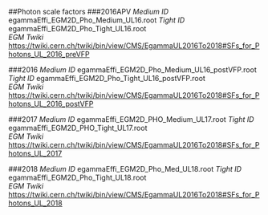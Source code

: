 ##Photon scale factors
###2016APV
*Medium ID* egammaEffi_EGM2D_Pho_Medium_UL16.root
*Tight ID*  egammaEffi_EGM2D_Pho_Tight_UL16.root     
*EGM Twiki* https://twiki.cern.ch/twiki/bin/view/CMS/EgammaUL2016To2018#SFs_for_Photons_UL_2016_preVFP

###2016
*Medium ID* egammaEffi_EGM2D_Pho_Medium_UL16_postVFP.root
*Tight ID*  egammaEffi_EGM2D_Pho_Tight_UL16_postVFP.root     
*EGM Twiki* https://twiki.cern.ch/twiki/bin/view/CMS/EgammaUL2016To2018#SFs_for_Photons_UL_2016_postVFP

###2017
*Medium ID* egammaEffi_EGM2D_PHO_Medium_UL17.root
*Tight ID*  egammaEffi_EGM2D_PHO_Tight_UL17.root     
*EGM Twiki* https://twiki.cern.ch/twiki/bin/view/CMS/EgammaUL2016To2018#SFs_for_Photons_UL_2017

###2018
*Medium ID* egammaEffi_EGM2D_Pho_Med_UL18.root
*Tight ID*  egammaEffi_EGM2D_Pho_Tight_UL18.root     
*EGM Twiki* https://twiki.cern.ch/twiki/bin/view/CMS/EgammaUL2016To2018#SFs_for_Photons_UL_2018
